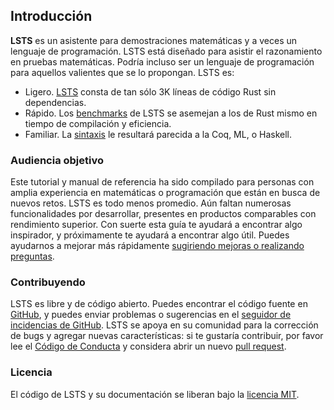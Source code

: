 ## Introducción

**LSTS** es un asistente para demostraciones matemáticas y a veces un lenguaje de programación.
LSTS está diseñado para asistir el razonamiento en pruebas matemáticas.
Podría incluso ser un lenguaje de programación para aquellos valientes que se lo propongan. LSTS es:

* Ligero. [LSTS] consta de tan sólo 3K líneas de código Rust sin dependencias.
* Rápido. Los [benchmarks] de LSTS se asemejan a los de Rust mismo en tiempo de compilación y eficiencia.
* Familiar. La [sintaxis] le resultará parecida a la Coq, ML, o Haskell.

[LSTS]: https://github.com/andrew-johnson-4/LSTS
[Benchmarks]: perf/statistics.md
[sintaxis]: guide/syntax.md

### Audiencia objetivo

Este tutorial y manual de referencia ha sido compilado para personas con amplia experiencia en matemáticas o programación que están en busca de nuevos retos.
LSTS es todo menos promedio.
Aún faltan numerosas funcionalidades por desarrollar, presentes en productos comparables con rendimiento superior.
Con suerte esta guía te ayudará a encontrar algo inspirador, y próximamente te ayudará a encontrar algo útil.
Puedes ayudarnos a mejorar más rápidamente [sugiriendo mejoras o realizando preguntas](https://github.com/andrew-johnson-4/LSTS/issues).

### Contribuyendo

LSTS es libre y de código abierto. Puedes encontrar el código fuente en
[GitHub](https://github.com/andrew-johnson-4/LSTS), y puedes enviar problemas o sugerencias en el
[seguidor de incidencias de GitHub](https://github.com/andrew-johnson-4/LSTS/issues). LSTS se apoya en su comunidad para la corrección de bugs y agregar nuevas 
características: si te gustaría contribuir, por favor lee el
[Código de Conducta](https://github.com/andrew-johnson-4/LSTS/blob/main/CODE_OF_CONDUCT.md) y considera abrir un nuevo
[pull request](https://github.com/andrew-johnson-4/LSTS/pulls).

### Licencia

El código de LSTS y su documentación se liberan bajo la
[licencia MIT](https://github.com/andrew-johnson-4/LSTS/blob/main/LICENSE).
